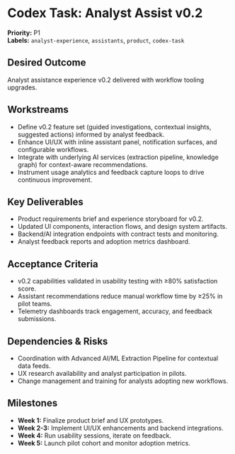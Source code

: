 # Codex Task: Analyst Assist v0.2

**Priority:** P1  
**Labels:** `analyst-experience`, `assistants`, `product`, `codex-task`

## Desired Outcome
Analyst assistance experience v0.2 delivered with workflow tooling upgrades.

## Workstreams
- Define v0.2 feature set (guided investigations, contextual insights, suggested actions) informed by analyst feedback.
- Enhance UI/UX with inline assistant panel, notification surfaces, and configurable workflows.
- Integrate with underlying AI services (extraction pipeline, knowledge graph) for context-aware recommendations.
- Instrument usage analytics and feedback capture loops to drive continuous improvement.

## Key Deliverables
- Product requirements brief and experience storyboard for v0.2.
- Updated UI components, interaction flows, and design system artifacts.
- Backend/AI integration endpoints with contract tests and monitoring.
- Analyst feedback reports and adoption metrics dashboard.

## Acceptance Criteria
- v0.2 capabilities validated in usability testing with ≥80% satisfaction score.
- Assistant recommendations reduce manual workflow time by ≥25% in pilot teams.
- Telemetry dashboards track engagement, accuracy, and feedback submissions.

## Dependencies & Risks
- Coordination with Advanced AI/ML Extraction Pipeline for contextual data feeds.
- UX research availability and analyst participation in pilots.
- Change management and training for analysts adopting new workflows.

## Milestones
- **Week 1:** Finalize product brief and UX prototypes.
- **Week 2-3:** Implement UI/UX enhancements and backend integrations.
- **Week 4:** Run usability sessions, iterate on feedback.
- **Week 5:** Launch pilot cohort and monitor adoption metrics.
